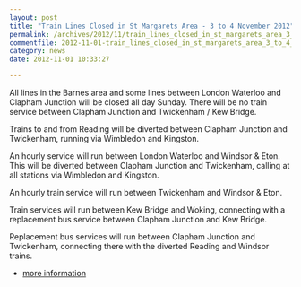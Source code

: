 ```yaml
---
layout: post
title: "Train Lines Closed in St Margarets Area - 3 to 4 November 2012"
permalink: /archives/2012/11/train_lines_closed_in_st_margarets_area_3_to_4_nov.html
commentfile: 2012-11-01-train_lines_closed_in_st_margarets_area_3_to_4_nov
category: news
date: 2012-11-01 10:33:27

---
```


All lines in the Barnes area and some lines between London Waterloo and Clapham Junction will be closed all day Sunday. There will be no train service between Clapham Junction and Twickenham / Kew Bridge.

Trains to and from Reading will be diverted between Clapham Junction and Twickenham, running via Wimbledon and Kingston.

An hourly service will run between London Waterloo and Windsor & Eton. This will be diverted between Clapham Junction and Twickenham, calling at all stations via Wimbledon and Kingston.

An hourly train service will run between Twickenham and Windsor & Eton.

Train services will run between Kew Bridge and Woking, connecting with a replacement bus service between Clapham Junction and Kew Bridge.

Replacement bus services will run between Clapham Junction and Twickenham, connecting there with the diverted Reading and Windsor trains.

-   [more information](http://www.southwesttrains.co.uk/NovEng2012.aspx#107815)
